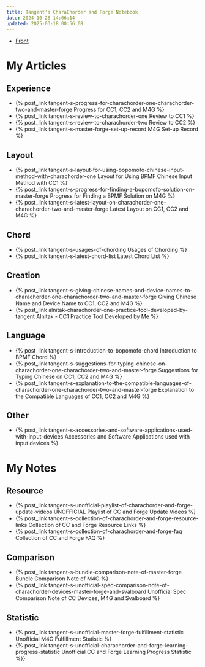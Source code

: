 ```yaml
---
title: Tangent's CharaChorder and Forge Notebook
date: 2024-10-26 14:06:14
updated: 2025-03-18 00:56:08
---
```

- [Front](/@andy23512/B1FwKZqg1e)

# My Articles

## Experience

- {% post_link tangent-s-progress-for-charachorder-one-charachorder-two-and-master-forge Progress for CC1, CC2 and M4G %}
- {% post_link tangent-s-review-to-charachorder-one Review to CC1 %}
- {% post_link tangent-s-review-to-charachorder-two Review to CC2 %}
- {% post_link tangent-s-master-forge-set-up-record M4G Set-up Record %} 

## Layout

- {% post_link tangent-s-layout-for-using-bopomofo-chinese-input-method-with-charachorder-one Layout for Using BPMF Chinese Input Method with CC1 %}
- {% post_link tangent-s-progress-for-finding-a-bopomofo-solution-on-master-forge Progress for Finding a BPMF Solution on M4G %}
- {% post_link tangent-s-latest-layout-on-charachorder-one-charachorder-two-and-master-forge Latest Layout on CC1, CC2 and M4G %}

## Chord 

- {% post_link tangent-s-usages-of-chording Usages of Chording %}
- {% post_link tangent-s-latest-chord-list Latest Chord List %}

## Creation

- {% post_link tangent-s-giving-chinese-names-and-device-names-to-charachorder-one-charachorder-two-and-master-forge Giving Chinese Name and Device Name to CC1, CC2 and M4G %}
- {% post_link alnitak-charachorder-one-practice-tool-developed-by-tangent Alnitak - CC1 Practice Tool Developed by Me %}

## Language

- {% post_link tangent-s-introduction-to-bopomofo-chord Introduction to BPMF Chord %}
- {% post_link tangent-s-suggestions-for-typing-chinese-on-charachorder-one-charachorder-two-and-master-forge Suggestions for Typing Chinese on CC1, CC2 and M4G %}
- {% post_link tangent-s-explanation-to-the-compatible-languages-of-charachorder-one-charachorder-two-and-master-forge Explanation to the Compatible Languages of CC1, CC2 and M4G %}

## Other

- {% post_link tangent-s-accessories-and-software-applications-used-with-input-devices Accessories and Software Applications used with input devices %}

# My Notes

## Resource

- {% post_link tangent-s-unofficial-playlist-of-charachorder-and-forge-update-videos UNOFFICIAL Playlist of CC and Forge Update Videos %}
- {% post_link tangent-s-collection-of-charachorder-and-forge-resource-links Collection of CC and Forge Resource Links %}
- {% post_link tangent-s-collection-of-charachorder-and-forge-faq Collection of CC and Forge FAQ %}

## Comparison

- {% post_link tangent-s-bundle-comparison-note-of-master-forge Bundle Comparison Note of M4G %}
- {% post_link tangent-s-unofficial-spec-comparison-note-of-charachorder-devices-master-forge-and-svalboard Unofficial Spec Comparison Note of CC Devices, M4G and Svalboard %}

## Statistic

- {% post_link tangent-s-unofficial-master-forge-fulfillment-statistic Unofficial M4G Fulfillment Statistic %}
- {% post_link tangent-s-unofficial-charachorder-and-forge-learning-progress-statistic Unofficial CC and Forge Learning Progress Statistic %}}
